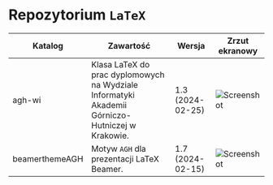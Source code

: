 # Repozytorium `LaTeX`
| Katalog        | Zawartość | Wersja | Zrzut ekranowy |
| -              | -         | -      | -              |
| agh-wi         | Klasa LaTeX do prac dyplomowych na Wydziale Informatyki Akademii Górniczo-Hutniczej w Krakowie. |  1.3 (2024-02-25) |![Screenshot](https://www.icsr.agh.edu.pl/~polak/agh-wi.png "Strona tytułowa") |
| beamerthemeAGH | Motyw `AGH` dla prezentacji LaTeX Beamer. |1.7 (2024-02-15) | ![Screenshot](http://www.icsr.agh.edu.pl/~polak/wms/beamer-AGH.big.png "Slajd tytułowy") |
